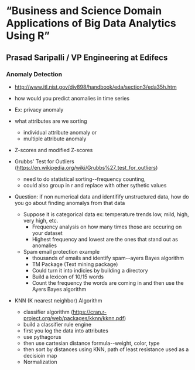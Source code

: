 # “Business and Science Domain Applications of Big Data Analytics Using R”
## Prasad Saripalli / VP Engineering at Edifecs

### Anomaly Detection
* http://www.itl.nist.gov/div898/handbook/eda/section3/eda35h.htm
* how would you predict anomalies in time series
* Ex: privacy anomaly

* what attributes are we sorting
  * individual attribute anomaly or
  * multiple attribute anomaly

* Z-scores and modified Z-scores

* Grubbs' Test for Outliers (https://en.wikipedia.org/wiki/Grubbs%27_test_for_outliers)
  * need to do statistical sorting--frequency counting, 
  * could also group in r and replace with other sythetic values

* Question: if non numerical data and identifify unstructured data, how do you go about finding anomalys from that data
  * Suppose it is categorical data ex: temperature trends low, mild, high, very high, etc. 
    * Frequency analysis on how many times those are occuring on your dataset
    * Highest frequency and lowest are the ones that stand out as anomalies
  * Spam email protection example
    * thousands of emails and identify spam--ayers Bayes algorithm
    * TM Package (Text mining package)
    * Could turn it into indicies by building a directory
    * Build a lexicon of 10/15 words
    * Count the frequency the words are coming in and then use the Ayers Bayes algorithm

* KNN (K nearest neighbor) Algorithm
  * classifier algorithm (https://cran.r-project.org/web/packages/kknn/kknn.pdf)
  * build a classifier rule engine
  * first you log the data into attributes
  * use pythagorus 
  * then use cartesian distance formula--weight, color, type
  * then sort by distances using KNN, path of least resistance used as a decisioin map
  * Normalization
